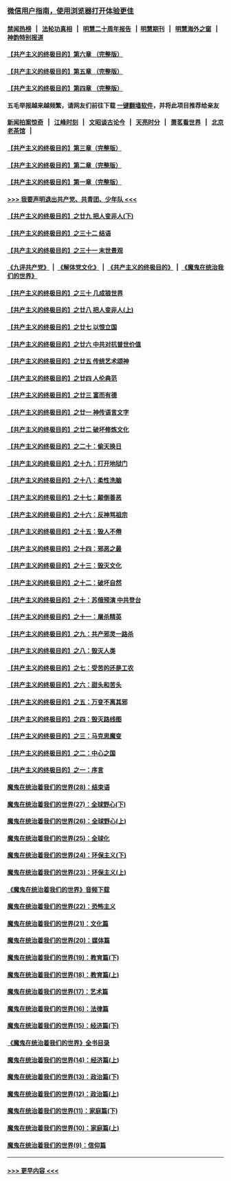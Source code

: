 ### [微信用户指南，使用浏览器打开体验更佳](https://github.com/gfw-breaker/banned-news1/blob/master/indexes/wechat-guide.md?t=0)
#### [禁闻热榜](热点新闻.md?t=0)  &nbsp;&nbsp;|&nbsp;&nbsp; [法轮功真相](https://github.com/gfw-breaker/truth/blob/master/README.md?t=0) &nbsp;&nbsp;|&nbsp;&nbsp; [明慧二十周年报告](https://github.com/gfw-breaker/mh-reports/blob/master/README.md?t=0) &nbsp;&nbsp;|&nbsp;&nbsp;[明慧期刊](https://github.com/gfw-breaker/mh-qikan) &nbsp;&nbsp;|&nbsp;&nbsp; [明慧海外之窗](https://github.com/gfw-breaker/mh-news/blob/master/README.md?t=0) &nbsp;&nbsp;|&nbsp;&nbsp; [神韵特别报道](https://github.com/gfw-breaker/mh-news/blob/master/shenyun.md?t=0)
#### [【共产主义的终极目的】第六章 （完整版）](../pages/nsc422/n11428913.md?t=02121255) 
#### [【共产主义的终极目的】第五章 （完整版）](../pages/nsc422/n11428912.md?t=02121255) 
#### [【共产主义的终极目的】第四章 （完整版）](../pages/nsc422/n11428907.md?t=02121255) 
#### 五毛举报越来越频繁，请网友们前往下载 [一键翻墙软件](https://github.com/gfw-breaker/ssr-accounts)，并将此项目推荐给亲友
#### [新闻拍案惊奇](https://github.com/gfw-breaker/banned-news1/blob/master/pages/link4.md) &nbsp;&nbsp;|&nbsp;&nbsp; [江峰时刻](https://github.com/gfw-breaker/banned-news1/blob/master/pages/link4.md) &nbsp;&nbsp;|&nbsp;&nbsp; [文昭谈古论今](https://github.com/gfw-breaker/banned-news1/blob/master/pages/link4.md) &nbsp;&nbsp;|&nbsp;&nbsp; [天亮时分](https://github.com/gfw-breaker/banned-news1/blob/master/pages/link4.md) &nbsp;&nbsp;|&nbsp;&nbsp; [萧茗看世界](https://github.com/gfw-breaker/banned-news1/blob/master/pages/link4.md) &nbsp;&nbsp;|&nbsp;&nbsp; [北京老茶馆](https://github.com/gfw-breaker/banned-news1/blob/master/pages/link4.md) &nbsp;&nbsp;|&nbsp;&nbsp; 
#### [【共产主义的终极目的】第三章（完整版）](../pages/nsc422/n11428848.md?t=02121255) 
#### [【共产主义的终极目的】第二章（完整版）](../pages/nsc422/n11428831.md?t=02121255) 
#### [【共产主义的终极目的】第一章（完整版）](../pages/nsc422/n11417651.md?t=02121255) 
#### [>>> 我要声明退出共产党、共青团、少年队 <<<](https://github.com/begood0513/goodnews/blob/master/quit/letter.md) 
#### [【共产主义的终极目的】之廿九 把人变非人(下)](../pages/nsc422/n11344140.md?t=02121255) 
#### [【共产主义的终极目的】之三十二 结语](../pages/nsc422/n11360535.md?t=02121255) 
#### [【共产主义的终极目的】之三十一 末世景观](../pages/nsc422/n11351129.md?t=02121255) 
#### [《九评共产党》](https://github.com/begood0513/9ping.md/blob/master/README.md) &nbsp;|&nbsp; [《解体党文化》](../../../../jtdwh.md/blob/master/README.md)  &nbsp;|&nbsp; [《共产主义的终极目的》](../../../../gczydzjmd.md/blob/master/README.md) &nbsp;|&nbsp; [《魔鬼在统治我们的世界》](../../../../mgztzwmdsj.md/blob/master/README.md) 
#### [【共产主义的终极目的】之三十 几成狼世界](../pages/nsc422/n11348280.md?t=02121255) 
#### [【共产主义的终极目的】之廿八 把人变非人(上)](../pages/nsc422/n11340492.md?t=02121255) 
#### [【共产主义的终极目的】之廿七 以恨立国](../pages/nsc422/n11336944.md?t=02121255) 
#### [【共产主义的终极目的】之廿六 中共对抗普世价值](../pages/nsc422/n11324785.md?t=02121255) 
#### [【共产主义的终极目的】之廿五 传统艺术颂神](../pages/nsc422/n11296396.md?t=02121255) 
#### [【共产主义的终极目的】之廿四 人伦典范](../pages/nsc422/n11296397.md?t=02121255) 
#### [【共产主义的终极目的】之廿三 富而有德](../pages/nsc422/n11283598.md?t=02121255) 
#### [【共产主义的终极目的】之廿一 神传语言文字](../pages/nsc422/n11263265.md?t=02121255) 
#### [【共产主义的终极目的】之廿二 破坏修炼文化](../pages/nsc422/n11245728.md?t=02121255) 
#### [【共产主义的终极目的】之二十：偷天换日](../pages/nsc422/n11238846.md?t=02121255) 
#### [【共产主义的终极目的】之十九：打开地狱门](../pages/nsc422/n11206376.md?t=02121255) 
#### [【共产主义的终极目的】之十八：柔性洗脑](../pages/nsc422/n11199994.md?t=02121255) 
#### [【共产主义的终极目的】之十七：颠倒善恶](../pages/nsc422/n11179782.md?t=02121255) 
#### [【共产主义的终极目的】之十六：反神骂祖宗](../pages/nsc422/n11166798.md?t=02121255) 
#### [【共产主义的终极目的】之十五：毁人不倦](../pages/nsc422/n11166792.md?t=02121255) 
#### [【共产主义的终极目的】之十四：邪恶之最](../pages/nsc422/n11150249.md?t=02121255) 
#### [【共产主义的终极目的】之十三：毁灭文化](../pages/nsc422/n11135227.md?t=02121255) 
#### [【共产主义的终极目的】之十二：破坏自然](../pages/nsc422/n11135214.md?t=02121255) 
#### [【共产主义的终极目的】之十：苏俄预演 中共登台](../pages/nsc422/n11118424.md?t=02121255) 
#### [【共产主义的终极目的】之十一：屠杀精英](../pages/nsc422/n11118442.md?t=02121255) 
#### [【共产主义的终极目的】之九：共产邪灵一路杀](../pages/nsc422/n11114139.md?t=02121255) 
#### [【共产主义的终极目的】之八：毁灭人类](../pages/nsc422/n11108503.md?t=02121255) 
#### [【共产主义的终极目的】之七：受苦的还是工农](../pages/nsc422/n11101809.md?t=02121255) 
#### [【共产主义的终极目的】之六：甜头和苦头](../pages/nsc422/n11096971.md?t=02121255) 
#### [【共产主义的终极目的】之五：万变不离其邪](../pages/nsc422/n11091285.md?t=02121255) 
#### [【共产主义的终极目的】之四：毁灭路线图](../pages/nsc422/n11086284.md?t=02121255) 
#### [【共产主义的终极目的】之三：马克思魔变](../pages/nsc422/n11061941.md?t=02121255) 
#### [【共产主义的终极目的】之二：中心之国](../pages/nsc422/n11047728.md?t=02121255) 
#### [【共产主义的终极目的】之一：序言](../pages/nsc422/n11086077.md?t=02121255) 
#### [魔鬼在统治着我们的世界(28)：结束语](../pages/nsc422/n10936246.md?t=02121255) 
#### [魔鬼在统治着我们的世界(27)：全球野心(下)](../pages/nsc422/n10928319.md?t=02121255) 
#### [魔鬼在统治着我们的世界(26)：全球野心(上)](../pages/nsc422/n10900318.md?t=02121255) 
#### [魔鬼在统治着我们的世界(25)：全球化](../pages/nsc422/n10788205.md?t=02121255) 
#### [魔鬼在统治着我们的世界(24)：环保主义(下)](../pages/nsc422/n10695307.md?t=02121255) 
#### [魔鬼在统治着我们的世界(23)：环保主义(上)](../pages/nsc422/n10688613.md?t=02121255) 
#### [《魔鬼在统治着我们的世界》音频下载](../pages/nsc422/n10635553.md?t=02121255) 
#### [魔鬼在统治着我们的世界(22)：恐怖主义](../pages/nsc422/n10614727.md?t=02121255) 
#### [魔鬼在统治着我们的世界(21)：文化篇](../pages/nsc422/n10597706.md?t=02121255) 
#### [魔鬼在统治着我们的世界(20)：媒体篇](../pages/nsc422/n10586579.md?t=02121255) 
#### [魔鬼在统治着我们的世界(19)：教育篇(下)](../pages/nsc422/n10564808.md?t=02121255) 
#### [魔鬼在统治着我们的世界(18)：教育篇(上)](../pages/nsc422/n10526970.md?t=02121255) 
#### [魔鬼在统治着我们的世界(17)：艺术篇](../pages/nsc422/n10499093.md?t=02121255) 
#### [魔鬼在统治着我们的世界(16)：法律篇](../pages/nsc422/n10485969.md?t=02121255) 
#### [魔鬼在统治着我们的世界(15)：经济篇(下)](../pages/nsc422/n10469975.md?t=02121255) 
#### [《魔鬼在统治着我们的世界》全书目录](../pages/nsc422/n10464261.md?t=02121255) 
#### [魔鬼在统治着我们的世界(14)：经济篇(上)](../pages/nsc422/n10457370.md?t=02121255) 
#### [魔鬼在统治着我们的世界(13)：政治篇(下)](../pages/nsc422/n10448270.md?t=02121255) 
#### [魔鬼在统治着我们的世界(12)：政治篇(上)](../pages/nsc422/n10444576.md?t=02121255) 
#### [魔鬼在统治着我们的世界(11)：家庭篇(下)](../pages/nsc422/n10440961.md?t=02121255) 
#### [魔鬼在统治着我们的世界(10)：家庭篇(上)](../pages/nsc422/n10435448.md?t=02121255) 
#### [魔鬼在统治着我们的世界(9)：信仰篇](../pages/nsc422/n10432159.md?t=02121255) 

----
#### [ >>> 更早内容 <<< ](../indexes/nsc422-earlier.md)
